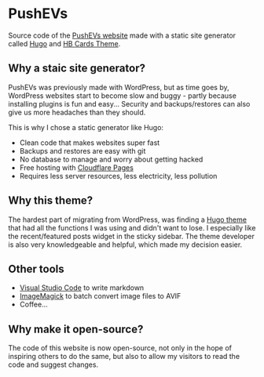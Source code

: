 # PushEVs

Source code of the [PushEVs website](https://pushevs.com) made with a static site generator called [Hugo](https://gohugo.io/) and [HB Cards Theme](https://github.com/hbstack/theme-cards).


## Why a staic site generator?

PushEVs was previously made with WordPress, but as time goes by, WordPress websites start to become slow and buggy - partly because installing plugins is fun and easy... Security and backups/restores can also give us more headaches than they should.

This is why I chose a static generator like Hugo:

- Clean code that makes websites super fast
- Backups and restores are easy with git
- No database to manage and worry about getting hacked
- Free hosting with [Cloudflare Pages](https://pages.cloudflare.com/)
- Requires less server resources, less electricity, less pollution


## Why this theme?

The hardest part of migrating from WordPress, was finding a [Hugo theme](https://github.com/hbstack/theme-cards) that had all the functions I was using and didn't want to lose. I especially like the recent/featured posts widget in the sticky sidebar. The theme developer is also very knowledgeable and helpful, which made my decision easier.


## Other tools

- [Visual Studio Code](https://code.visualstudio.com/) to write markdown
- [ImageMagick](https://www.imagemagick.org/) to batch convert image files to AVIF
- Coffee...


## Why make it open-source?

The code of this website is now open-source, not only in the hope of inspiring others to do the same, but also to allow my visitors to read the code and suggest changes.
